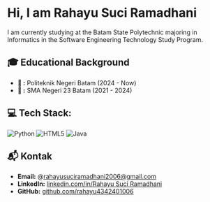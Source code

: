 # Hi, I am Rahayu Suci Ramadhani
I am currently studying at the Batam State Polytechnic majoring in Informatics in the Software Engineering Technology Study Program.

## 🎓 Educational Background
- **📌 :** Politeknik Negeri Batam (2024 - Now)
- **📌 :** SMA Negeri 23 Batam (2021 - 2024)

## 💻 Tech Stack:
![Python](https://img.shields.io/badge/python-3670A0?style=for-the-badge&logo=python&logoColor=ffdd54) ![HTML5](https://img.shields.io/badge/html5-%23E34F26.svg?style=for-the-badge&logo=html5&logoColor=white) ![Java](https://img.shields.io/badge/java-%23ED8B00.svg?style=for-the-badge&logo=openjdk&logoColor=white)

## 📬 Kontak
- **Email:** @rahayusuciramadhani2006@gmail.com
- **LinkedIn:** [linkedin.com/in/Rahayu Suci Ramadhani](https://linkedin.com/in/rahayu-suci-ramadhani)
- **GitHub:** [github.com/rahayu4342401006](https://github.com/rahayu4342401006)

